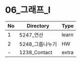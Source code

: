 # 06_그래프_I

| No | Directory | Type |
|---|---|---|
| 1 | 5247_연산 | learn |
| 2 | 5248_그룹나누기 | HW |
| - | 1238_Contact | extra |